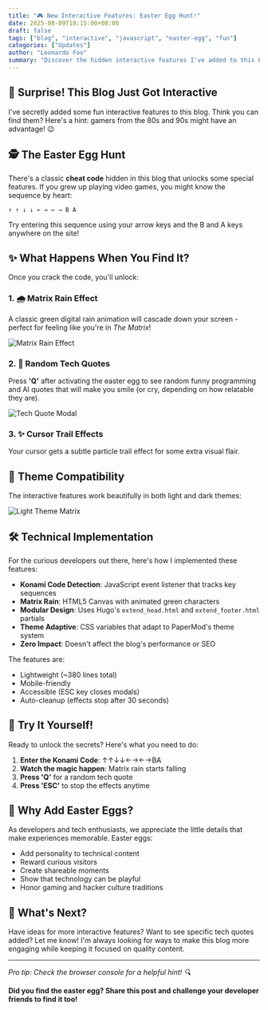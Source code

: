 ```yaml
---
title: "🎮 New Interactive Features: Easter Egg Hunt!"
date: 2025-08-09T18:15:00+08:00
draft: false
tags: ["blog", "interactive", "javascript", "easter-egg", "fun"]
categories: ["Updates"]
author: "Leonardo Foo"
summary: "Discover the hidden interactive features I've added to this blog - including the classic Konami Code easter egg, Matrix rain animation, and random tech quotes!"
---
```


## 🎉 Surprise! This Blog Just Got Interactive

I've secretly added some fun interactive features to this blog. Think you can find them? Here's a hint: gamers from the 80s and 90s might have an advantage! 😉

## 🕵️ The Easter Egg Hunt

There's a classic **cheat code** hidden in this blog that unlocks some special features. If you grew up playing video games, you might know the sequence by heart:

```
↑ ↑ ↓ ↓ ← → ← → B A
```

Try entering this sequence using your arrow keys and the B and A keys anywhere on the site!

## ✨ What Happens When You Find It?

Once you crack the code, you'll unlock:

### 1. 🌧️ Matrix Rain Effect
A classic green digital rain animation will cascade down your screen - perfect for feeling like you're in *The Matrix*!

![Matrix Rain Effect](/images/demo/matrix-rain-effect.png)

### 2. 💬 Random Tech Quotes
Press **'Q'** after activating the easter egg to see random funny programming and AI quotes that will make you smile (or cry, depending on how relatable they are).

![Tech Quote Modal](/images/demo/tech-quote-modal.png)

### 3. ✨ Cursor Trail Effects
Your cursor gets a subtle particle trail effect for some extra visual flair.

## 🎨 Theme Compatibility

The interactive features work beautifully in both light and dark themes:

![Light Theme Matrix](/images/demo/light-theme-matrix.png)

## 🛠️ Technical Implementation

For the curious developers out there, here's how I implemented these features:

- **Konami Code Detection**: JavaScript event listener that tracks key sequences
- **Matrix Rain**: HTML5 Canvas with animated green characters
- **Modular Design**: Uses Hugo's `extend_head.html` and `extend_footer.html` partials
- **Theme Adaptive**: CSS variables that adapt to PaperMod's theme system
- **Zero Impact**: Doesn't affect the blog's performance or SEO

The features are:
- Lightweight (~380 lines total)
- Mobile-friendly
- Accessible (ESC key closes modals)
- Auto-cleanup (effects stop after 30 seconds)

## 🚀 Try It Yourself!

Ready to unlock the secrets? Here's what you need to do:

1. **Enter the Konami Code**: ↑↑↓↓←→←→BA
2. **Watch the magic happen**: Matrix rain starts falling
3. **Press 'Q'** for a random tech quote
4. **Press 'ESC'** to stop the effects anytime

## 🎯 Why Add Easter Eggs?

As developers and tech enthusiasts, we appreciate the little details that make experiences memorable. Easter eggs:

- Add personality to technical content
- Reward curious visitors
- Create shareable moments
- Show that technology can be playful
- Honor gaming and hacker culture traditions

## 💭 What's Next?

Have ideas for more interactive features? Want to see specific tech quotes added? Let me know! I'm always looking for ways to make this blog more engaging while keeping it focused on quality content.

---

*Pro tip: Check the browser console for a helpful hint! 🔍*

**Did you find the easter egg? Share this post and challenge your developer friends to find it too!**
